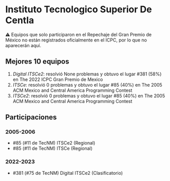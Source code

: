 # Instituto Tecnologico Superior De Centla

:warning: Equipos que solo participaron en el Repechaje del Gran Premio de México no están registrados oficialmente en el ICPC, por lo que no aparecerán aquí.

## Mejores 10 equipos

1. _Digital ITSCe2_: resolvió None problemas y obtuvo el lugar #381 (58%) en The 2022 ICPC Gran Premio de Mexico
1. _ITSCe_: resolvió 0 problemas y obtuvo el lugar #85 (40%) en The 2005 ACM Mexico and Central America Programming Contest
1. _ITSCe2_: resolvió 0 problemas y obtuvo el lugar #85 (40%) en The 2005 ACM Mexico and Central America Programming Contest

## Participaciones

### 2005-2006

- #85 (#11 de TecNM) ITSCe2 (Regional)
- #85 (#11 de TecNM) ITSCe (Regional)

### 2022-2023

- #381 (#75 de TecNM) Digital ITSCe2 (Clasificatorio)



